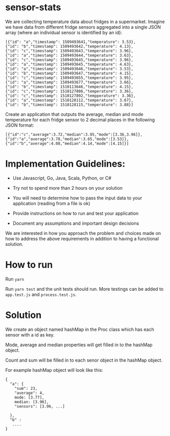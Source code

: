 # sensor-stats

We are collecting temperature data about fridges in a supermarket. Imagine we have data from
different fridge sensors aggregated into a single JSON array (where an individual sensor is identified
by an id):

```
[{"id": "a","timestamp": 1509493641,"temperature": 3.53},
{"id": "b","timestamp": 1509493642,"temperature": 4.13},
{"id": "c","timestamp": 1509493643,"temperature": 3.96},
{"id": "a","timestamp": 1509493644,"temperature": 3.63},
{"id": "c","timestamp": 1509493645,"temperature": 3.96},
{"id": "a","timestamp": 1509493645,"temperature": 4.63},
{"id": "a","timestamp": 1509493646,"temperature": 3.53},
{"id": "b","timestamp": 1509493647,"temperature": 4.15},
{"id": "c","timestamp": 1509493655,"temperature": 3.95},
{"id": "a","timestamp": 1509493677,"temperature": 3.66},
{"id": "b","timestamp": 1510113646,"temperature": 4.15},
{"id": "c","timestamp": 1510127886,"temperature": 3.36},
{"id": "c","timestamp": 1510127892,"tempperature": 3.36},
{"id": "a","timestamp": 1510128112,"temperature": 3.67},
{"id": "b","timestamp": 1510128115,"temperature": 3.88}]
```

Create an application that outputs the average, median and mode temperature for each fridge
sensor to 2 decimal places in the following JSON format:

```
[{"id":"c","average":3.72,"median":3.95,"mode":[3.36,3.96]},
{"id":"a","average":3.78,"median":3.65,"mode":[3.53]},
{"id":"b","average":4.08,"median":4.14,"mode":[4.15]}]
```

# Implementation Guidelines:

* Use Javascript, Go, Java, Scala, Python, or C#

* Try not to spend more than 2 hours on your solution

* You will need to determine how to pass the input data to your application (reading from a file
  is ok)

* Provide instructions on how to run and test your application

* Document any assumptions and important design decisions

We are interested in how you approach the problem and choices made on how to address the above
requirements in addition to having a functional solution.

# How to run

Run `yarn`

Run `yarn test` and the unit tests should run. More testings can be added to `app.test.js` and `process.test.js`.

# Solution

We create an object named hashMap in the Proc class which has each sensor with a id as key.

Mode, average and median properties will get filled in to the hashMap object.

Count and sum will be filled in to each senor object in the hashMap object.

For example hashMap object will look like this:

```
{
  "a": {
    "sum": 23,
    "average": 4,
    mode: [3.77],
    median: [3.96],
    "sensors": [3.96, ...]

  },
  "b" :
   ....
}
```
